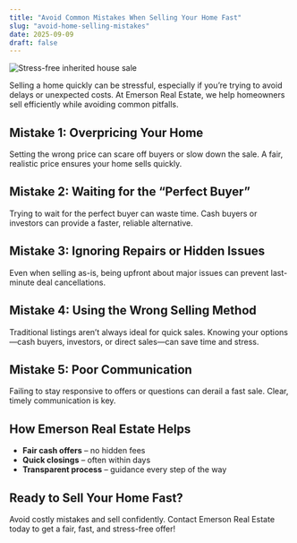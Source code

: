 ```yaml
---
title: "Avoid Common Mistakes When Selling Your Home Fast"
slug: "avoid-home-selling-mistakes"
date: 2025-09-09
draft: false
---
```


![Stress-free inherited house sale](/images/stress-free-inherited-house-sale.jpg)

Selling a home quickly can be stressful, especially if you’re trying to avoid delays or unexpected costs. At Emerson Real Estate, we help homeowners sell efficiently while avoiding common pitfalls.

## Mistake 1: Overpricing Your Home

Setting the wrong price can scare off buyers or slow down the sale. A fair, realistic price ensures your home sells quickly.

## Mistake 2: Waiting for the “Perfect Buyer”

Trying to wait for the perfect buyer can waste time. Cash buyers or investors can provide a faster, reliable alternative.

## Mistake 3: Ignoring Repairs or Hidden Issues

Even when selling as-is, being upfront about major issues can prevent last-minute deal cancellations.

## Mistake 4: Using the Wrong Selling Method

Traditional listings aren’t always ideal for quick sales. Knowing your options—cash buyers, investors, or direct sales—can save time and stress.

## Mistake 5: Poor Communication

Failing to stay responsive to offers or questions can derail a fast sale. Clear, timely communication is key.

## How Emerson Real Estate Helps

- **Fair cash offers** – no hidden fees  
- **Quick closings** – often within days  
- **Transparent process** – guidance every step of the way  

## Ready to Sell Your Home Fast?

Avoid costly mistakes and sell confidently. Contact Emerson Real Estate today to get a fair, fast, and stress-free offer!